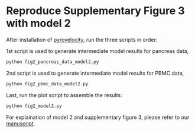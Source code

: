 Reproduce Supplementary Figure 3 with model 2
================================================

After installation of [pyrovelocity](https://github.com/pinellolab/pyrovelocity), run the three scripts in order:

1st script is used to generate intermediate model results for pancreas data,

``` bash
python fig2_pancreas_data_model2.py
```

2nd script is used to generate intermediate model results for PBMC data,

``` bash
python fig2_pbmc_data_model2.py
```

Last, run the plot script to assemble the results:

``` bash
python fig2_model2.py
```

For explaination of model 2 and supplementary figure 3, please refer to our [manuscript](https://www.biorxiv.org/content/10.1101/2022.09.12.507691v2).

